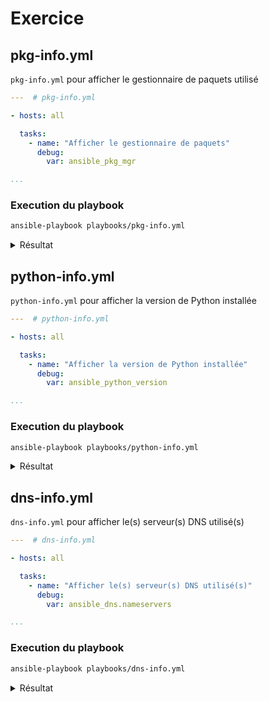 # Exercice
## pkg-info.yml
`pkg-info.yml` pour afficher le gestionnaire de paquets utilisé
```yaml
---  # pkg-info.yml

- hosts: all

  tasks:
    - name: "Afficher le gestionnaire de paquets"
      debug:
        var: ansible_pkg_mgr

...
```
### Execution du playbook
```bash
ansible-playbook playbooks/pkg-info.yml
```
<details>
    <summary>Résultat</summary>
    
    PLAY [all] ***********************************************************************************************************************************************************************************

    TASK [Gathering Facts] ***********************************************************************************************************************************************************************
    ok: [debian]
    ok: [suse]
    ok: [rocky]

    TASK [Afficher le gestionnaire de paquets] ***************************************************************************************************************************************************
    ok: [rocky] => {
        "ansible_pkg_mgr": "dnf"
    }
    ok: [debian] => {
        "ansible_pkg_mgr": "apt"
    }
    ok: [suse] => {
        "ansible_pkg_mgr": "zypper"
    }

    PLAY RECAP ***********************************************************************************************************************************************************************************
    debian                     : ok=2    changed=0    unreachable=0    failed=0    skipped=0    rescued=0    ignored=0   
    rocky                      : ok=2    changed=0    unreachable=0    failed=0    skipped=0    rescued=0    ignored=0   
    suse                       : ok=2    changed=0    unreachable=0    failed=0    skipped=0    rescued=0    ignored=0   

</details>

## python-info.yml
`python-info.yml` pour afficher la version de Python installée
```yaml
---  # python-info.yml

- hosts: all

  tasks:
    - name: "Afficher la version de Python installée"
      debug:
        var: ansible_python_version

...
```
### Execution du playbook
```bash
ansible-playbook playbooks/python-info.yml
```
<details>
    <summary>Résultat</summary>
    
    PLAY [all] ***********************************************************************************************************************************************************************************

    TASK [Gathering Facts] ***********************************************************************************************************************************************************************
    ok: [debian]
    ok: [suse]
    ok: [rocky]

    TASK [Afficher la version de Python installée] ***********************************************************************************************************************************************
    ok: [rocky] => {
        "ansible_python_version": "3.9.18"
    }
    ok: [debian] => {
        "ansible_python_version": "3.11.2"
    }
    ok: [suse] => {
        "ansible_python_version": "3.6.15"
    }

    PLAY RECAP ***********************************************************************************************************************************************************************************
    debian                     : ok=2    changed=0    unreachable=0    failed=0    skipped=0    rescued=0    ignored=0   
    rocky                      : ok=2    changed=0    unreachable=0    failed=0    skipped=0    rescued=0    ignored=0   
    suse                       : ok=2    changed=0    unreachable=0    failed=0    skipped=0    rescued=0    ignored=0   

</details>

## dns-info.yml
`dns-info.yml` pour afficher le(s) serveur(s) DNS utilisé(s)
```yaml
---  # dns-info.yml

- hosts: all

  tasks:
    - name: "Afficher le(s) serveur(s) DNS utilisé(s)"
      debug:
        var: ansible_dns.nameservers

...
```
### Execution du playbook
```bash
ansible-playbook playbooks/dns-info.yml
```
<details>
    <summary>Résultat</summary>

    PLAY [all] ***********************************************************************************************************************************************************************************

    TASK [Gathering Facts] ***********************************************************************************************************************************************************************
    ok: [debian]
    ok: [suse]
    ok: [rocky]

    TASK [Afficher le(s) serveur(s) DNS utilisé(s)] **********************************************************************************************************************************************
    ok: [rocky] => {
        "ansible_dns.nameservers": [
            "10.0.2.3"
        ]
    }
    ok: [debian] => {
        "ansible_dns.nameservers": [
            "4.2.2.1",
            "4.2.2.2",
            "208.67.220.220"
        ]
    }
    ok: [suse] => {
        "ansible_dns.nameservers": [
            "10.0.2.3"
        ]
    }

    PLAY RECAP ***********************************************************************************************************************************************************************************
    debian                     : ok=2    changed=0    unreachable=0    failed=0    skipped=0    rescued=0    ignored=0   
    rocky                      : ok=2    changed=0    unreachable=0    failed=0    skipped=0    rescued=0    ignored=0   
    suse                       : ok=2    changed=0    unreachable=0    failed=0    skipped=0    rescued=0    ignored=0   
    
</details>